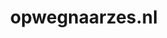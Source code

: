 ---
layout: post
title:  "opwegnaarzes.nl"
internal_url:  "/dutchgov/opwegnaarzes.nl.html"
categories: dutchgov
---